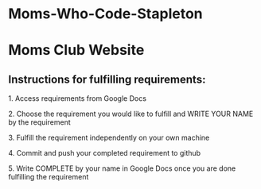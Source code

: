 # Moms-Who-Code-Stapleton
<h1>Moms Club Website</h1>
 
  <h2>Instructions for fulfilling requirements:</h2>
  	<p>1.  Access requirements from Google Docs</p>
  	<p>2.  Choose the requirement you would like to fulfill and WRITE YOUR NAME by the requirement</p>
  	<p>3.  Fulfill the requirement independently on your own machine</p>
  	<p>4.  Commit and push your completed requirement to github</p>
  	<p>5.  Write COMPLETE by your name in Google Docs once you are done fulfilling the requirement</p>
